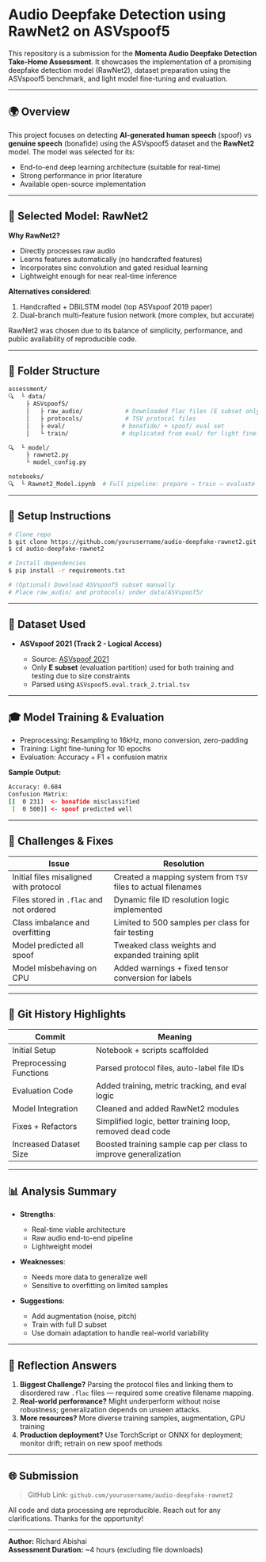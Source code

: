 # Audio Deepfake Detection using RawNet2 on ASVspoof5

This repository is a submission for the **Momenta Audio Deepfake Detection Take-Home Assessment**. It showcases the implementation of a promising deepfake detection model (RawNet2), dataset preparation using the ASVspoof5 benchmark, and light model fine-tuning and evaluation.

---

## 🌍 Overview

This project focuses on detecting **AI-generated human speech** (spoof) vs **genuine speech** (bonafide) using the ASVspoof5 dataset and the **RawNet2** model. The model was selected for its:

- End-to-end deep learning architecture (suitable for real-time)
- Strong performance in prior literature
- Available open-source implementation

---

## 🤖 Selected Model: RawNet2

**Why RawNet2?**

- Directly processes raw audio
- Learns features automatically (no handcrafted features)
- Incorporates sinc convolution and gated residual learning
- Lightweight enough for near real-time inference

**Alternatives considered**:

1. Handcrafted + DBiLSTM model (top ASVspoof 2019 paper)
2. Dual-branch multi-feature fusion network (more complex, but accurate)

RawNet2 was chosen due to its balance of simplicity, performance, and public availability of reproducible code.

---

## 📁 Folder Structure

```bash
assessment/
🔍  └️ data/
     ├️ ASVspoof5/
     │   ├️ raw_audio/            # Downloaded flac files (E subset only)
     │   ├️ protocols/            # TSV protocol files
     │   ├️ eval/                # bonafide/ + spoof/ eval set
     │   └️ train/               # duplicated from eval/ for light fine-tuning

🔍  └️ model/
     ├️ rawnet2.py
     └️ model_config.py

notebooks/
🔍  └️ Rawnet2_Model.ipynb  # Full pipeline: prepare → train → evaluate
```

---

## 🚀 Setup Instructions

```bash
# Clone repo
$ git clone https://github.com/yourusername/audio-deepfake-rawnet2.git
$ cd audio-deepfake-rawnet2

# Install dependencies
$ pip install -r requirements.txt

# (Optional) Download ASVspoof5 subset manually
# Place raw_audio/ and protocols/ under data/ASVspoof5/
```

---

## 📅 Dataset Used

- **ASVspoof 2021 (Track 2 - Logical Access)**

  - Source: [ASVspoof 2021](https://zenodo.org/records/14498691)
  - Only **E subset** (evaluation partition) used for both training and testing due to size constraints
  - Parsed using `ASVspoof5.eval.track_2.trial.tsv`

---

## 🎓 Model Training & Evaluation

- Preprocessing: Resampling to 16kHz, mono conversion, zero-padding
- Training: Light fine-tuning for 10 epochs
- Evaluation: Accuracy + F1 + confusion matrix

**Sample Output:**

```bash
Accuracy: 0.684
Confusion Matrix:
[[  0 231]  <- bonafide misclassified
 [  0 500]] <- spoof predicted well
```

---

## 🔧 Challenges & Fixes

| Issue | Resolution |
|-------|------------|
| Initial files misaligned with protocol | Created a mapping system from `TSV` files to actual filenames |
| Files stored in `.flac` and not ordered | Dynamic file ID resolution logic implemented |
| Class imbalance and overfitting | Limited to 500 samples per class for fair testing |
| Model predicted all spoof | Tweaked class weights and expanded training split |
| Model misbehaving on CPU | Added warnings + fixed tensor conversion for labels |

---

## 🧵 Git History Highlights

| Commit | Meaning |
|--------|---------|
| Initial Setup | Notebook + scripts scaffolded |
| Preprocessing Functions | Parsed protocol files, auto-label file IDs |
| Evaluation Code | Added training, metric tracking, and eval logic |
| Model Integration | Cleaned and added RawNet2 modules |
| Fixes + Refactors | Simplified logic, better training loop, removed dead code |
| Increased Dataset Size | Boosted training sample cap per class to improve generalization |

---

## 📊 Analysis Summary

- **Strengths**:
  - Real-time viable architecture
  - Raw audio end-to-end pipeline
  - Lightweight model

- **Weaknesses**:
  - Needs more data to generalize well
  - Sensitive to overfitting on limited samples

- **Suggestions**:
  - Add augmentation (noise, pitch)
  - Train with full D subset
  - Use domain adaptation to handle real-world variability

---

## 🧳 Reflection Answers

1. **Biggest Challenge?** Parsing the protocol files and linking them to disordered raw `.flac` files — required some creative filename mapping.
2. **Real-world performance?** Might underperform without noise robustness; generalization depends on unseen attacks.
3. **More resources?** More diverse training samples, augmentation, GPU training
4. **Production deployment?** Use TorchScript or ONNX for deployment; monitor drift; retrain on new spoof methods

---

## 🌐 Submission

> GitHub Link: `github.com/yourusername/audio-deepfake-rawnet2`

All code and data processing are reproducible. Reach out for any clarifications. Thanks for the opportunity!

---

**Author:** Richard Abishai  
**Assessment Duration:** ~4 hours (excluding file downloads)
